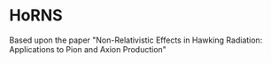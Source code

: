 # HoRNS
Based upon the paper "Non-Relativistic Effects in Hawking Radiation: Applications to Pion and Axion Production"
